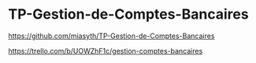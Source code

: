 # TP-Gestion-de-Comptes-Bancaires

https://github.com/miasyth/TP-Gestion-de-Comptes-Bancaires

https://trello.com/b/UOWZhF1c/gestion-comptes-bancaires
